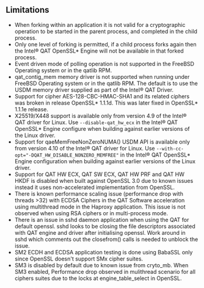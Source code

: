 ## Limitations

* When forking within an application it is not valid for a cryptographic
  operation to be started in the parent process, and completed in the child
  process.
* Only one level of forking is permitted, if a child process forks again then
  the Intel&reg; QAT OpenSSL\* Engine will not be available in that forked
  process.
* Event driven mode of polling operation is not supported in the FreeBSD
  Operating system or in the qatlib RPM.
* qat_contig_mem memory driver is not supported when running under FreeBSD
  Operating system or in the qatlib RPM. The default is to use the USDM memory
  driver supplied as part of the Intel&reg; QAT Driver.
* Support for cipher AES-128-CBC-HMAC-SHA1 and its related ciphers was broken
  in release OpenSSL\* 1.1.1d. This was later fixed in OpenSSL\* 1.1.1e release.
* X25519/X448 support is available only from version 4.9 of the Intel&reg; QAT
  driver for Linux. Use `--disable-qat_hw_ecx` in the Intel&reg; QAT OpenSSL\* Engine
  configure when building against earlier versions of the Linux driver.
* Support for qaeMemFreeNonZeroNUMA() USDM API is available only from version 4.10
  of the Intel&reg; QAT driver for Linux. Use `--with-cc-opt="-DQAT_HW_DISABLE_NONZERO_MEMFREE"`
  in the Intel&reg; QAT OpenSSL\* Engine configuration when building against earlier
  versions of the Linux driver.
* Support for QAT HW ECX, QAT SW ECX, QAT HW PRF and QAT HW HKDF is disabled when built
  against OpenSSL 3.0 due to known issues instead it uses non-accelerated implementation
  from OpenSSL.
* There is known performance scaling issue (performance drop with threads >32)
  with ECDSA Ciphers in the QAT Software acceleration using multithread mode
  in the Haproxy application. This issue is not observed when using RSA ciphers
  or in multi-process mode.
* There is an issue in sshd daemon application when using the QAT for default openssl.
  sshd looks to be closing the file descriptors associated with QAT engine and driver
  after initialising openssl. Work around in sshd which comments out the closefrom()
  calls is needed to unblock the issue.
* SM2 ECDH and ECDSA application testing is done using BabaSSL only since OpenSSL
  doesn't support SMx cipher suites.
* SM3 is disabled by default due to known issue from cryto_mb. When SM3 enabled,
  Performance drop observed in mulithread scenario for all ciphers suites
  due to the locks at engine_table_select in OpenSSL.
